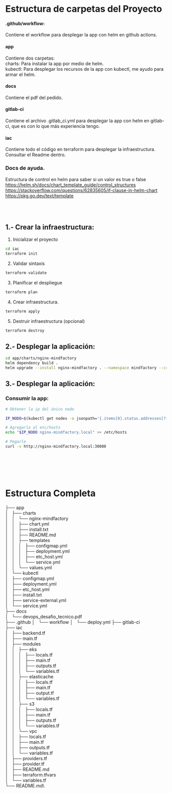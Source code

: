 # Estructura de carpetas del Proyecto
#### .github/workflow:
  Contiene el workflow para desplegar la app con helm en github actions.

#### app
  Contiene dos carpetas:\
    charts: Para instalar la app por medio de helm.\
    kubectl: Para desplegar los recursos de la app con kubectl, me ayudo para armar el helm.

#### docs
  Contiene el pdf del pedido.

#### gitlab-ci
  Contiene el archivo .gitlab_ci.yml para desplegar la app con helm en gitlab-ci, que es con lo que más experiencia tengo.

#### iac
  Contiene todo el código en terraform para desplegar la infraestructura.\
  Consultar el Readme dentro.


### Docs de ayuda.
Estructura de control en helm para saber si un valor es true o false \
https://helm.sh/docs/chart_template_guide/control_structures \
https://stackoverflow.com/questions/62835605/if-clause-in-helm-chart \
https://pkg.go.dev/text/template

<br/><br/>


## 1.- Crear la infraestructura:

1. Inicializar el proyecto
```bash
cd iac
terraform init
```

2. Validar sintaxis
```bash
terraform validate
```

3. Planificar el despliegue
```bash
terraform plan
```

4. Crear infraestructura.
```bash
terraform apply
```

5. Destruir infraestructura (opcional)
```bash
terraform destroy
```

## 2.- Desplegar la aplicación:

```bash
cd app/charts/nginx-mindfactory
helm dependency build .
helm upgrade --install nginx-mindfactory . --namespace mindfactory --create-namespace
```
## 3.- Desplegar la aplicación:

### Consumir la app:

```bash
# Obtener la ip del único nodo

IP_NODO=$(kubectl get nodes -o jsonpath='{.items[0].status.addresses[?(@.type=="InternalIP")].address}')

# Agregarla al etc/hosts
echo "$IP_NODO nginx-mindfactory.local" >> /etc/hosts

# Pegarle
curl -v http://nginx-mindfactory.local:30080
```

<br/><br/>
<br/><br/>

# Estructura Completa

├── app\
│   ├── charts\
│   │   └── nginx-mindfactory\
│   │       ├── chart.yml\
│   │       ├── install.txt\
│   │       ├── README.md\
│   │       ├── templates\
│   │       │   ├── configmap.yml\
│   │       │   ├── deployment.yml\
│   │       │   ├── etc_host.yml\
│   │       │   └── service.yml\
│   │       └── values.yml\
│   └── kubectl\
│       ├── configmap.yml\
│       ├── deployment.yml\
│       ├── etc_host.yml\
│       ├── install.txt\
│       ├── service-external.yml\
│       └── service.yml\
├── docs\
│   └── devops_desafio_tecnico.pdf\
├── .github
│   └── workflow
│       └── deploy.yml
├── gitlab-ci\
├── iac\
│   ├── backend.tf\
│   ├── main.tf\
│   ├── modules\
│   │   ├── eks\
│   │   │   ├── locals.tf\
│   │   │   ├── main.tf\
│   │   │   ├── outputs.tf\
│   │   │   └── variables.tf\
│   │   ├── elasticache\
│   │   │   ├── locals.tf\
│   │   │   ├── main.tf\
│   │   │   ├── output.tf\
│   │   │   └── variables.tf\
│   │   ├── s3\
│   │   │   ├── locals.tf\
│   │   │   ├── main.tf\
│   │   │   ├── outputs.tf\
│   │   │   └── variables.tf\
│   │   └── vpc\
│   │       ├── locals.tf\
│   │       ├── main.tf\
│   │       ├── outputs.tf\
│   │       └── variables.tf\
│   ├── providers.tf\
│   ├── provider.tf\
│   ├── README.md\
│   ├── terraform.tfvars\
│   └── variables.tf\
└── README.md\
